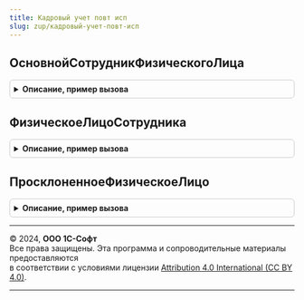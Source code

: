 ```yaml
---
title: Кадровый учет повт исп
slug: zup/кадровый-учет-повт-исп
---
```



## ОсновнойСотрудникФизическогоЛица
<details style="margin: 1em 0; padding: 0.5em; border: 1px solid #ccc; border-radius: 6px;">

<summary style="font-weight: bold; cursor: pointer;">Описание, пример вызова</summary>

```bsl

Функция ОсновнойСотрудникФизическогоЛица(ФизическоеЛицо, Организация, Период) Экспорт
```

Пример вызова
```bsl
Результат = КадровыйУчетПовтИсп.ОсновнойСотрудникФизическогоЛица(ФизическоеЛицо, Организация, Период) 
```
</details>

## ФизическоеЛицоСотрудника
<details style="margin: 1em 0; padding: 0.5em; border: 1px solid #ccc; border-radius: 6px;">

<summary style="font-weight: bold; cursor: pointer;">Описание, пример вызова</summary>

```bsl

Функция ФизическоеЛицоСотрудника(Сотрудник) Экспорт
```

Пример вызова
```bsl
Результат = КадровыйУчетПовтИсп.ФизическоеЛицоСотрудника(Сотрудник) 
```
</details>

## ПросклоненноеФизическоеЛицо
<details style="margin: 1em 0; padding: 0.5em; border: 1px solid #ccc; border-radius: 6px;">

<summary style="font-weight: bold; cursor: pointer;">Описание, пример вызова</summary>

```bsl

Функция ПросклоненноеФизическоеЛицо(ФизическоеЛицо, Падеж) Экспорт
```

Пример вызова
```bsl
Результат = КадровыйУчетПовтИсп.ПросклоненноеФизическоеЛицо(ФизическоеЛицо, Падеж) 
```
</details>

---

© 2024, **ООО 1С-Софт**  
Все права защищены. Эта программа и сопроводительные материалы предоставляются  
в соответствии с условиями лицензии [Attribution 4.0 International (CC BY 4.0)](https://creativecommons.org/licenses/by/4.0/legalcode).

---
